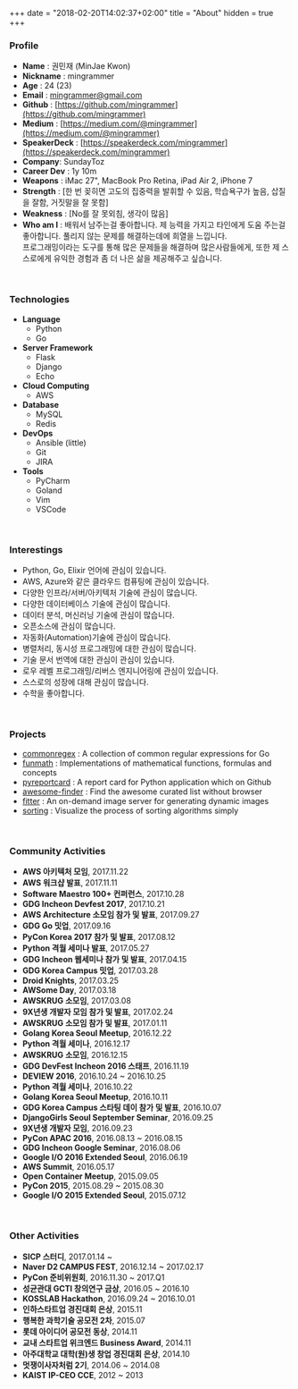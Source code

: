 +++
date = "2018-02-20T14:02:37+02:00"
title = "About"
hidden = true
+++

### Profile
* **Name** : 권민재 (MinJae Kwon)
* **Nickname** : mingrammer
* **Age** : 24 (23)
* **Email** : [mingrammer@gmail.com](mingrammer@gmail.com)
* **Github** : [https://github.com/mingrammer](https://github.com/mingrammer)
* **Medium** : [https://medium.com/@mingrammer](https://medium.com/@mingrammer)
* **SpeakerDeck** : [https://speakerdeck.com/mingrammer](https://speakerdeck.com/mingrammer)
* **Company**: SundayToz
* **Career Dev** : 1y 10m
* **Weapons** : iMac 27", MacBook Pro Retina, iPad Air 2, iPhone 7
* **Strength** : [한 번 꽂히면 고도의 집중력을 발휘할 수 있음, 학습욕구가 높음, 삽질을 잘함, 거짓말을 잘 못함]
* **Weakness** : [No를 잘 못외침, 생각이 많음]
* **Who am I** : 배워서 남주는걸 좋아합니다. 제 능력을 가지고 타인에게 도움 주는걸 좋아합니다. 풀리지 않는 문제를 해결하는데에 희열을 느낍니다. <br>  프로그래밍이라는 도구를 통해 많은 문제들을 해결하며 많은사람들에게, 또한 제 스스로에게 유익한 경험과 좀 더 나은 삶을 제공해주고 싶습니다.

<br>

### Technologies
* **Language**
    * Python
    * Go
* **Server Framework**
    * Flask
    * Django
    * Echo
* **Cloud Computing**
    * AWS
* **Database**
    * MySQL
    * Redis
* **DevOps**
    * Ansible (little)
    * Git
    * JIRA
* **Tools**
    * PyCharm
    * Goland
    * Vim
    * VSCode

<br>

### Interestings
* Python, Go, Elixir 언어에 관심이 있습니다.
* AWS, Azure와 같은 클라우드 컴퓨팅에 관심이 있습니다.
* 다양한 인프라/서버/아키텍처 기술에 관심이 많습니다.
* 다양한 데이터베이스 기술에 관심이 많습니다.
* 데이터 분석, 머신러닝 기술에 관심이 많습니다.
* 오픈소스에 관심이 많습니다.
* 자동화(Automation)기술에 관심이 많습니다.
* 병렬처리, 동시성 프로그래밍에 대한 관심이 많습니다.
* 기술 문서 번역에 대한 관심이 관심이 있습니다.
* 로우 레벨 프로그래밍/리버스 엔지니어링에 관심이 있습니다.
* 스스로의 성장에 대해 관심이 많습니다.
* 수학을 좋아합니다.

<br>

### Projects
* [commonregex](https://github.com/mingrammer/commonregex) : A collection of common regular expressions for Go
* [funmath](https://github.com/mingrammer/funmath) : Implementations of mathematical functions, formulas and concepts
* [pyreportcard](https://github.com/mingrammer/pyreportcard) : A report card for Python application which on Github
* [awesome-finder](https://github.com/mingrammer/awesome-finder) : Find the awesome curated list without browser
* [fitter](https://github.com/mingrammer/fitter) : An on-demand image server for generating dynamic images
* [sorting](https://github.com/mingrammer/sorting) : Visualize the process of sorting algorithms simply

<br>

### Community Activities
* **AWS 아키텍처 모임**, 2017.11.22
* **AWS 워크샵 발표**, 2017.11.11
* **Software Maestro 100+ 컨퍼런스**, 2017.10.28
* **GDG Incheon Devfest 2017**, 2017.10.21
* **AWS Architecture 소모임 참가 및 발표**, 2017.09.27
* **GDG Go 밋업**, 2017.09.16
* **PyCon Korea 2017 참가 및 발표**, 2017.08.12
* **Python 격월 세미나 발표**, 2017.05.27
* **GDG Incheon 웹세미나 참가 및 발표**, 2017.04.15
* **GDG Korea Campus 밋업**, 2017.03.28
* **Droid Knights**, 2017.03.25
* **AWSome Day**, 2017.03.18
* **AWSKRUG 소모임**, 2017.03.08
* **9X년생 개발자 모임 참가 및 발표**, 2017.02.24
* **AWSKRUG 소모임 참가 및 발표**, 2017.01.11
* **Golang Korea Seoul Meetup**, 2016.12.22
* **Python 격월 세미나**, 2016.12.17
* **AWSKRUG 소모임**, 2016.12.15
* **GDG DevFest Incheon 2016 스태프**, 2016.11.19
* **DEVIEW 2016**, 2016.10.24 ~ 2016.10.25
* **Python 격월 세미나**, 2016.10.22
* **Golang Korea Seoul Meetup**, 2016.10.11
* **GDG Korea Campus 스타팅 데이 참가 및 발표**, 2016.10.07
* **DjangoGirls Seoul September Seminar**, 2016.09.25
* **9X년생 개발자 모임**, 2016.09.23
* **PyCon APAC 2016**, 2016.08.13 ~ 2016.08.15
* **GDG Incheon Google Seminar**, 2016.08.06
* **Google I/O 2016 Extended Seoul**, 2016.06.19
* **AWS Summit**, 2016.05.17
* **Open Container Meetup**, 2015.09.05
* **PyCon 2015**, 2015.08.29 ~ 2015.08.30
* **Google I/O 2015 Extended Seoul**, 2015.07.12

<br>

### Other Activities
* **SICP 스터디**, 2017.01.14 ~
* **Naver D2 CAMPUS FEST**, 2016.12.14 ~ 2017.02.17
* **PyCon 준비위원회**, 2016.11.30 ~ 2017.Q1
* **성균관대 GCTI 창의연구 금상**, 2016.05 ~ 2016.10
* **KOSSLAB Hackathon**, 2016.09.24 ~ 2016.10.01
* **인하스타트업 경진대회 은상**, 2015.11
* **행복한 과학기술 공모전 2차**, 2015.07
* **롯데 아이디어 공모전 동상**, 2014.11
* **교내 스타트업 위크엔드 Business Award**, 2014.11
* **아주대학교 대학(원)생 창업 경진대회 은상**, 2014.10
* **멋쟁이사자처럼 2기**, 2014.06 ~ 2014.08
* **KAIST IP-CEO CCE**, 2012 ~ 2013
